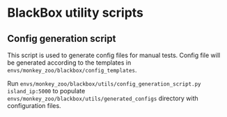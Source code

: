 # BlackBox utility scripts

## Config generation script

This script is used to generate config files for manual tests.
Config file will be generated according to the templates in `envs/monkey_zoo/blackbox/config_templates`.

Run `envs/monkey_zoo/blackbox/utils/config_generation_script.py island_ip:5000` to populate 
`envs/monkey_zoo/blackbox/utils/generated_configs` directory with configuration files.
